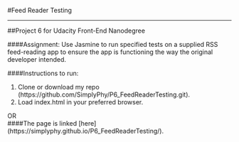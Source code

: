 #Feed Reader Testing
___
##Project 6 for Udacity Front-End Nanodegree

####Assignment:
Use Jasmine to run specified tests on a supplied RSS feed-reading app to ensure the app is functioning the way the original developer intended.

####Instructions to run:
<ol>
<li>Clone or download my repo (https://github.com/SimplyPhy/P6_FeedReaderTesting.git).</li>
<li>Load index.html in your preferred browser.</li>
</ol>
OR<br>
####The page is linked [here](https://simplyphy.github.io/P6_FeedReaderTesting/).